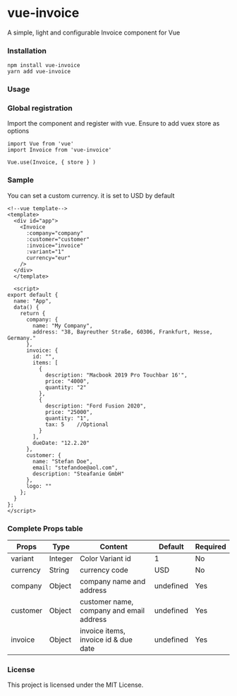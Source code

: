 # vue-invoice

A simple, light and configurable Invoice component for Vue

### Installation

```
npm install vue-invoice
yarn add vue-invoice
```

### Usage

### Global registration

Import the component and register with vue.
Ensure to add vuex store as options

```
import Vue from 'vue'
import Invoice from 'vue-invoice'

Vue.use(Invoice, { store } )

```

### Sample

You can set a custom currency. it is set to USD by default

```
<!--vue template-->
<template>
  <div id="app">
    <Invoice
      :company="company"
      :customer="customer"
      :invoice="invoice"
      :variant="1"
      currency="eur"
    />
  </div>
  </template>

  <script>
export default {
  name: "App",
  data() {
    return {
      company: {
        name: "My Company",
        address: "38, Bayreuther Straße, 60306, Frankfurt, Hesse, Germany."
      },
      invoice: {
        id: "",
        items: [
          {
            description: "Macbook 2019 Pro Touchbar 16'",
            price: "4000",
            quantity: "2"
          },
          {
            description: "Ford Fusion 2020",
            price: "25000",
            quantity: "1",
            tax: 5    //Optional
          }
        ],
        dueDate: "12.2.20"
      },
      customer: {
        name: "Stefan Doe",
        email: "stefandoe@aol.com",
        description: "Steafanie GmbH"
      },
      logo: ""
    };
  }
};
</script>

```

### Complete Props table

| Props    | Type    | Content                                  | Default   | Required |
| -------- | ------- | ---------------------------------------- | --------- | -------- |
| variant  | Integer | Color Variant id                         | 1         | No       |
| currency | String  | currency code                            | USD       | No       |
| company  | Object  | company name and address                 | undefined | Yes      |
| customer | Object  | customer name, company and email address | undefined | Yes      |
| invoice  | Object  | invoice items, invoice id & due date     | undefined | Yes      |

### License

This project is licensed under the MIT License.

